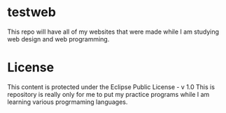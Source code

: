 # testweb
This repo will have all of my websites that were made while I am studying web design and web programming. 
# License
This content is protected under the Eclipse Public License - v 1.0 This is repository is really only for me to put my practice programs while I am learning various progrmaming languages. 
